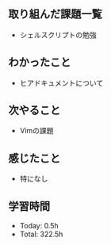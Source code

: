 ## 取り組んだ課題一覧
- シェルスクリプトの勉強
## わかったこと
- ヒアドキュメントについて
## 次やること
- Vimの課題
## 感じたこと
- 特になし
## 学習時間
- Today: 0.5h
- Total: 322.5h
